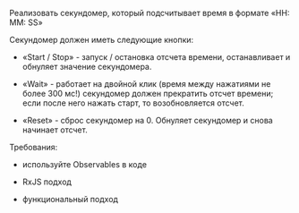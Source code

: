 Реализовать секундомер, который подсчитывает время в формате «HH: MM: SS»

Секундомер должен иметь следующие кнопки:

* «Start / Stop» - запуск / остановка отсчета времени, останавливает и обнуляет значение секундомера.

* «Wait» - работает на двойной клик (время между нажатиями не более 300 мс!) секундомер должен прекратить отсчет времени; если после него нажать старт, то возобновляется отсчет.

* «Reset» - сброс секундомер на 0. Обнуляет секундомер и снова начинает отсчет.

Требования:

 - используйте Observables в коде

 - RxJS подход

 - функциональный подход

